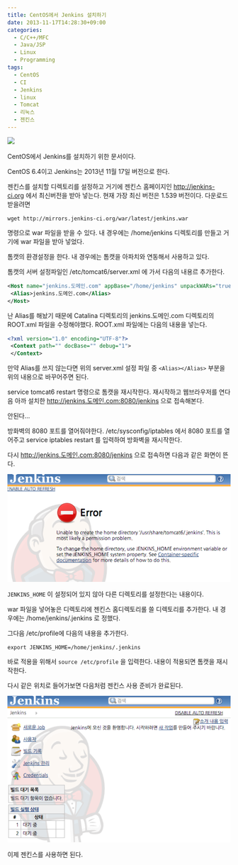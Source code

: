 ```yaml
---
title: CentOS에서 Jenkins 설치하기
date: 2013-11-17T14:28:30+09:00
categories:
  - C/C++/MFC
  - Java/JSP
  - Linux
  - Programming
tags:
  - CentOS
  - CI
  - Jenkins
  - linux
  - Tomcat
  - 리눅스
  - 젠킨스
---
```

![](/assets/images/jenkins_logo-1.png)

CentOS에서 Jenkins를 설치하기 위한 문서이다.

CentOS 6.4이고 Jenkins는 2013년 11월 17일 버전으로 한다.

젠킨스를 설치할 디렉토리를 설정하고 거기에 젠킨스 홈페이지인 http://jenkins-ci.org 에서 최신버전을 받아 넣는다. 현재 가장 최신 버전은 1.539 버전이다. 다운로드 받을려면

```
wget http://mirrors.jenkins-ci.org/war/latest/jenkins.war
```

명령으로 war 파일을 받을 수 있다. 내 경우에는 /home/jenkins 디렉토리를 만들고 거기에 war 파일을 받아 넣었다.

톰캣의 환경설정을 한다. 내 경우에는 톰캣을 아파치와 연동해서 사용하고 있다.

톰캣의 서버 설정파일인 /etc/tomcat6/server.xml 에 가서 다음의 내용르 추가한다.

```xml
<Host name="jenkins.도메인.com" appBase="/home/jenkins" unpackWARs="true" autoDeploy="true" xmlValidation="false" xmlNamespaceAware="false">
 <Alias>jenkins.도메인.com</Alias>
</Host>
```

난 Alias를 해놨기 때문에 Catalina 디렉토리의 jenkins.도메인.com 디렉토리의 ROOT.xml 파일을 수정해야했다. ROOT.xml 파일에는 다음의 내용을 넣는다.

```xml
<?xml version="1.0" encoding="UTF-8"?>
 <Context path="" docBase="" debug="1">
 </Context>
```

만약 Alias를 쓰지 않는다면 위의 server.xml 설정 파일 중 `<Alias></Alias>` 부분을 위의 내용으로 바꾸어주면 된다.

service tomcat6 restart 명령으로 톰캣을 재시작한다. 재시작하고 웹브라우저를 연다음 아까 설치한 http://jenkins.도메인.com:8080/jenkins 으로 접속해본다.

안된다...

방화벽의 8080 포트를 열어줘야한다. /etc/sysconfig/iptables 에서 8080 포트를 열어주고 service iptables restart 를 입력하여 방화벽을 재시작한다.

다시 http://jenkins.도메인.com:8080/jenkins 으로 접속하면 다음과 같은 화면이 뜬다.

![](/assets/images/jenkins_error.png)

`JENKINS_HOME` 이 설정되어 있지 않아 다른 디렉토리를 설정한다는 내용이다.

war 파일을 넣어놓은 디렉토리에 젠킨스 홈디렉토리롤 쓸 디렉토리를 추가한다. 내 경우에는 /home/jenkins/.jenkins 로 정했다.

그다음 /etc/profile에 다음의 내용을 추가한다.

```
export JENKINS_HOME=/home/jenkins/.jenkins
```

바로 적용을 위해서 `source /etc/profile` 을 입력한다. 내용이 적용되면 톰캣을 재시작한다.

다시 같은 위치로 들어가보면 다음처럼 젠킨스 사용 준비가 완료된다.

![](/assets/images/jenkins_ready.png)

이제 젠킨스를 사용하면 된다.
